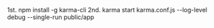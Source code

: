 1st. npm install -g karma-cli
2nd. karma start karma.conf.js  --log-level debug --single-run public/app

